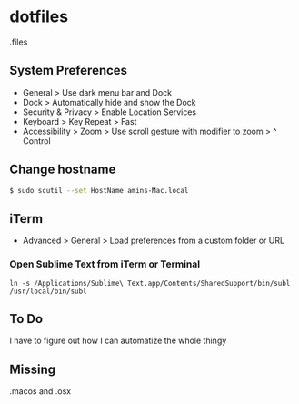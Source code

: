 # dotfiles

.files

## System Preferences

- General > Use dark menu bar and Dock
- Dock > Automatically hide and show the Dock
- Security & Privacy > Enable Location Services
- Keyboard > Key Repeat > Fast
- Accessibility > Zoom > Use scroll gesture with modifier to zoom > ^ Control

## Change hostname

```bash
$ sudo scutil --set HostName amins-Mac.local
```

## iTerm

- Advanced > General > Load preferences from a custom folder or URL

### Open Sublime Text from iTerm or Terminal

```
ln -s /Applications/Sublime\ Text.app/Contents/SharedSupport/bin/subl /usr/local/bin/subl
```

## To Do

I have to figure out how I can automatize the whole thingy

## Missing

.macos and .osx
